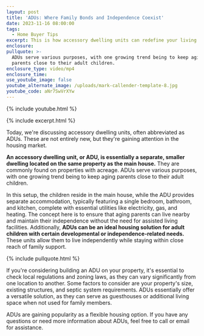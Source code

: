```yaml
---
layout: post
title: 'ADUs: Where Family Bonds and Independence Coexist'
date: 2023-11-16 08:00:00
tags:
  - Home Buyer Tips
excerpt: This is how accessory dwelling units can redefine your living arrangements.
enclosure:
pullquote: >-
  ADUs serve various purposes, with one growing trend being to keep aging
  parents close to their adult children.
enclosure_type: video/mp4
enclosure_time:
use_youtube_image: false
youtube_alternate_image: /uploads/mark-callender-template-8.jpg
youtube_code: aNr7SwVrXYw
---
```

{% include youtube.html %}

{% include excerpt.html %}

Today, we're discussing accessory dwelling units, often abbreviated as ADUs. These are not entirely new, but they're gaining attention in the housing market.

**An accessory dwelling unit, or ADU, is essentially a separate, smaller dwelling located on the same property as the main house.** They are commonly found on properties with acreage. ADUs serve various purposes, with one growing trend being to keep aging parents close to their adult children.

In this setup, the children reside in the main house, while the ADU provides separate accommodation, typically featuring a single bedroom, bathroom, and kitchen, complete with essential utilities like electricity, gas, and heating. The concept here is to ensure that aging parents can live nearby and maintain their independence without the need for assisted living facilities. Additionally, **ADUs can be an ideal housing solution for adult children with certain developmental or independence-related needs.** These units allow them to live independently while staying within close reach of family support.

{% include pullquote.html %}

If you're considering building an ADU on your property, it's essential to check local regulations and zoning laws, as they can vary significantly from one location to another. Some factors to consider are your property's size, existing structures, and septic system requirements. ADUs essentially offer a versatile solution, as they can serve as guesthouses or additional living space when not used for family members.

ADUs are gaining popularity as a flexible housing option. If you have any questions or need more information about ADUs, feel free to call or email for assistance.